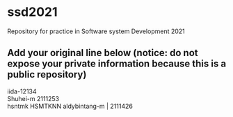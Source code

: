 # ssd2021
Repository for practice in Software system Development 2021
## Add your original line below (notice: do not expose your private information because this is a public repository)

iida-12134  
Shuhei-m 2111253  
hsntmk
HSMTKNN
aldybintang-m | 2111426